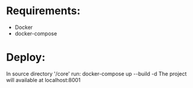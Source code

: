 #  Requirements:
- Docker
- docker-compose

# Deploy:
In source directory '/core' run: docker-compose up --build -d
The project will available at localhost:8001
